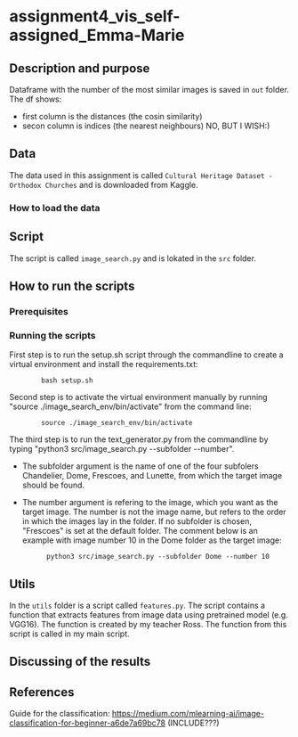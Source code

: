 # assignment4_vis_self-assigned_Emma-Marie

## Description and purpose

Dataframe with the number of the most similar images is saved in ```out``` folder. The df shows:
- first column is the distances (the cosin similarity)
- secon column is indices (the nearest neighbours)
NO, BUT I WISH:)

## Data
The data used in this assignment is called ```Cultural Heritage Dataset - Orthodox Churches``` and is downloaded from Kaggle. 

### How to load the data

## Script

The script is called ```image_search.py``` and is lokated in the ```src``` folder. 

## How to run the scripts

### Prerequisites

### Running the scripts

First step is to run the setup.sh script through the commandline to create a virtual environment and install the requirements.txt:

            bash setup.sh

Second step is to activate the virtual environment manually by running "source ./image_search_env/bin/activate" from the command line:

            source ./image_search_env/bin/activate
            
The third step is to run the text_generator.py from the commandline by typing "python3 src/image_search.py --subfolder --number". 
- The subfolder argument is the name of one of the four subfolers Chandelier, Dome, Frescoes, and Lunette, from which the target image should be found. 
- The number argument is refering to the image, which you want as the target image. The number is not the image name, but refers to the order in which the images lay in the folder. If no subfolder is chosen, "Frescoes" is set at the default folder. 
The comment below is an example with image number 10 in the Dome folder as the target image:

            python3 src/image_search.py --subfolder Dome --number 10

## Utils
In the ```utils``` folder is a script called ```features.py```. The script contains a function that extracts features from image data using pretrained model (e.g. VGG16). The function is created by my teacher Ross. The function from this script is called in my main script. 

## Discussing of the results

## References

Guide for the classification: https://medium.com/mlearning-ai/image-classification-for-beginner-a6de7a69bc78 (INCLUDE???)
